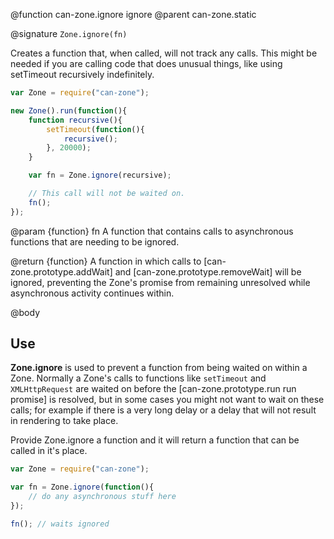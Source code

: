 @function can-zone.ignore ignore
@parent can-zone.static

@signature `Zone.ignore(fn)`

Creates a function that, when called, will not track any calls. This might be needed if you are calling code that does unusual things, like using setTimeout recursively indefinitely.

```js
var Zone = require("can-zone");

new Zone().run(function(){
	function recursive(){
		setTimeout(function(){
			recursive();
		}, 20000);
	}

	var fn = Zone.ignore(recursive);

	// This call will not be waited on.
	fn();
});
```

@param {function} fn A function that contains calls to asynchronous functions that are needing to be ignored.

@return {function} A function in which calls to [can-zone.prototype.addWait] and [can-zone.prototype.removeWait] will be ignored, preventing the Zone's promise from remaining unresolved while asynchronous activity continues within.

@body

## Use

**Zone.ignore** is used to prevent a function from being waited on within a Zone. Normally a Zone's calls to functions like `setTimeout` and `XMLHttpRequest` are waited on before the [can-zone.prototype.run run promise] is resolved, but in some cases you might not want to wait on these calls; for example if there is a very long delay or a delay that will not result in rendering to take place.

Provide Zone.ignore a function and it will return a function that can be called in it's place.

```js
var Zone = require("can-zone");

var fn = Zone.ignore(function(){
	// do any asynchronous stuff here
});

fn(); // waits ignored
```
